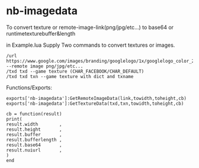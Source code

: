 # nb-imagedata

To convert texture or remote-image-link(png/jpg/etc...) to base64 or runtimetexturebuffer&length

in Example.lua Supply Two commands to convert textures or images.
```
/url https://www.google.com/images/branding/googlelogo/1x/googlelogo_color_272x92dp.png --remote image png/jpg/etc...
/txd txd --game texture (CHAR_FACEBOOK/CHAR_DEFAULT)
/txd txd txn --game texture with dict and txname
```

Functions/Exports:

```
exports['nb-imagedata']:GetRemoteImageData(link,towidth,toheight,cb)
exports['nb-imagedata']:GetTextureData(txd,txn,towidth,toheight,cb)
```
```
cb = function(result)
print(
result.width		,	
result.height		,
result.buffer		,
result.bufferlength	,
result.base64		,
result.nuiurl		,
)
end
```